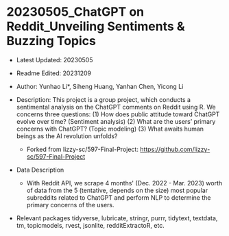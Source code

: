 # 20230505_ChatGPT on Reddit_Unveiling Sentiments & Buzzing Topics

- Latest Updated: 20230505
- Readme Edited: 20231209

- Author: Yunhao Li\*, Siheng Huang, Yanhan Chen, Yicong Li

- Description: This project is a group project, which conducts a sentimental analysis on the ChatGPT comments on Reddit using R. We concerns three questions: 
	(1) How does public attitude toward ChatGPT evolve over time? (Sentiment analysis)
	(2) What are the users’ primary concerns with ChatGPT? (Topic modeling)
	(3) What awaits human beings as the AI revolution unfolds?
	- Forked from lizzy-sc/597-Final-Project: https://github.com/lizzy-sc/597-Final-Project

 - Data Description
	- With Reddit API, we scrape 4 months' (Dec. 2022 - Mar. 2023) worth of data from the 5 (tentative, depends on the size) most popular subreddits related to ChatGPT and perform NLP to determine the primary concerns of the users.
	
- Relevant packages
	tidyverse, lubricate, stringr, purrr, tidytext, textdata, tm, topicmodels, rvest, jsonlite, redditExtractoR, etc.